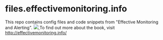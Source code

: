 files.effectivemonitoring.info
==============================

This repo contains config files and code snippets from "Effective Monitoring and Alerting".
<a href="http://effectivemonitoring.info">
<img src="https://f.cloud.github.com/assets/1587140/15179/40666a54-470b-11e2-8c2d-5a5d23c44f86.gif" />
</a>
To find out more about the book, visit http://effectivemonitoring.info/

